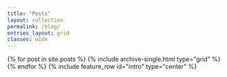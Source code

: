 ```yaml
---
title: "Posts"
layout: collection
permalink: /blog/
entries_layout: grid
classes: wide
---
```

{% for post in site.posts %}
  {% include archive-single.html type="grid" %}
{% endfor %}
{% include feature_row id="intro" type="center" %}
